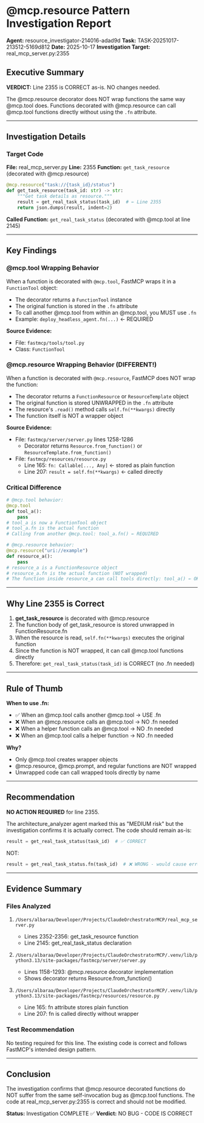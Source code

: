 # @mcp.resource Pattern Investigation Report

**Agent:** resource_investigator-214016-adad9d
**Task:** TASK-20251017-213512-5169d812
**Date:** 2025-10-17
**Investigation Target:** real_mcp_server.py:2355

## Executive Summary

**VERDICT:** Line 2355 is CORRECT as-is. NO changes needed.

The @mcp.resource decorator does NOT wrap functions the same way @mcp.tool does. Functions decorated with @mcp.resource can call @mcp.tool functions directly without using the `.fn` attribute.

---

## Investigation Details

### Target Code
**File:** real_mcp_server.py
**Line:** 2355
**Function:** `get_task_resource` (decorated with @mcp.resource)

```python
@mcp.resource("task://{task_id}/status")
def get_task_resource(task_id: str) -> str:
    """Get task details as resource."""
    result = get_real_task_status(task_id)  # ← Line 2355
    return json.dumps(result, indent=2)
```

**Called Function:** `get_real_task_status` (decorated with @mcp.tool at line 2145)

---

## Key Findings

### @mcp.tool Wrapping Behavior
When a function is decorated with `@mcp.tool`, FastMCP wraps it in a `FunctionTool` object:
- The decorator returns a `FunctionTool` instance
- The original function is stored in the `.fn` attribute
- To call another @mcp.tool from within an @mcp.tool, you MUST use `.fn`
- Example: `deploy_headless_agent.fn(...)` ← REQUIRED

**Source Evidence:**
- File: `fastmcp/tools/tool.py`
- Class: `FunctionTool`

### @mcp.resource Wrapping Behavior (DIFFERENT!)
When a function is decorated with `@mcp.resource`, FastMCP does NOT wrap the function:
- The decorator returns a `FunctionResource` or `ResourceTemplate` object
- The original function is stored UNWRAPPED in the `.fn` attribute
- The resource's `.read()` method calls `self.fn(**kwargs)` directly
- The function itself is NOT a wrapper object

**Source Evidence:**
- File: `fastmcp/server/server.py` lines 1258-1286
  - Decorator returns `Resource.from_function()` or `ResourceTemplate.from_function()`
- File: `fastmcp/resources/resource.py`
  - Line 165: `fn: Callable[..., Any]` ← stored as plain function
  - Line 207: `result = self.fn(**kwargs)` ← called directly

### Critical Difference

```python
# @mcp.tool behavior:
@mcp.tool
def tool_a():
    pass
# tool_a is now a FunctionTool object
# tool_a.fn is the actual function
# Calling from another @mcp.tool: tool_a.fn() ← REQUIRED

# @mcp.resource behavior:
@mcp.resource("uri://example")
def resource_a():
    pass
# resource_a is a FunctionResource object
# resource_a.fn is the actual function (NOT wrapped)
# The function inside resource_a can call tools directly: tool_a() ← OK!
```

---

## Why Line 2355 is Correct

1. **get_task_resource** is decorated with @mcp.resource
2. The function body of get_task_resource is stored unwrapped in FunctionResource.fn
3. When the resource is read, `self.fn(**kwargs)` executes the original function
4. Since the function is NOT wrapped, it can call @mcp.tool functions directly
5. Therefore: `get_real_task_status(task_id)` is CORRECT (no .fn needed)

---

## Rule of Thumb

**When to use .fn:**
- ✅ When an @mcp.tool calls another @mcp.tool → USE .fn
- ❌ When an @mcp.resource calls an @mcp.tool → NO .fn needed
- ❌ When a helper function calls an @mcp.tool → NO .fn needed
- ❌ When an @mcp.tool calls a helper function → NO .fn needed

**Why?**
- Only @mcp.tool creates wrapper objects
- @mcp.resource, @mcp.prompt, and regular functions are NOT wrapped
- Unwrapped code can call wrapped tools directly by name

---

## Recommendation

**NO ACTION REQUIRED** for line 2355.

The architecture_analyzer agent marked this as "MEDIUM risk" but the investigation confirms it is actually correct. The code should remain as-is:

```python
result = get_real_task_status(task_id)  # ✅ CORRECT
```

NOT:
```python
result = get_real_task_status.fn(task_id)  # ❌ WRONG - would cause error
```

---

## Evidence Summary

### Files Analyzed
1. `/Users/albaraa/Developer/Projects/ClaudeOrchestratorMCP/real_mcp_server.py`
   - Lines 2352-2356: get_task_resource function
   - Line 2145: get_real_task_status declaration

2. `/Users/albaraa/Developer/Projects/ClaudeOrchestratorMCP/.venv/lib/python3.13/site-packages/fastmcp/server/server.py`
   - Lines 1158-1293: @mcp.resource decorator implementation
   - Shows decorator returns Resource.from_function()

3. `/Users/albaraa/Developer/Projects/ClaudeOrchestratorMCP/.venv/lib/python3.13/site-packages/fastmcp/resources/resource.py`
   - Line 165: fn attribute stores plain function
   - Line 207: fn is called directly without wrapper

### Test Recommendation
No testing required for this line. The existing code is correct and follows FastMCP's intended design pattern.

---

## Conclusion

The investigation confirms that @mcp.resource decorated functions do NOT suffer from the same self-invocation bug as @mcp.tool functions. The code at real_mcp_server.py:2355 is correct and should not be modified.

**Status:** Investigation COMPLETE ✅
**Verdict:** NO BUG - CODE IS CORRECT
